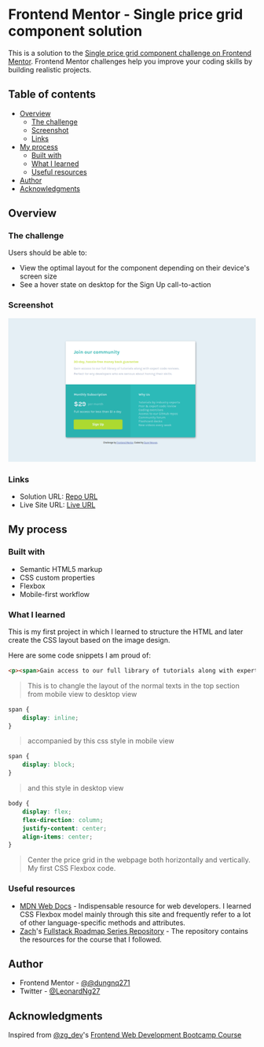 # Frontend Mentor - Single price grid component solution

This is a solution to the [Single price grid component challenge on Frontend Mentor](https://www.frontendmentor.io/challenges/single-price-grid-component-5ce41129d0ff452fec5abbbc). Frontend Mentor challenges help you improve your coding skills by building realistic projects. 

## Table of contents

- [Overview](#overview)
  - [The challenge](#the-challenge)
  - [Screenshot](#screenshot)
  - [Links](#links)
- [My process](#my-process)
  - [Built with](#built-with)
  - [What I learned](#what-i-learned)
  - [Useful resources](#useful-resources)
- [Author](#author)
- [Acknowledgments](#acknowledgments)

## Overview

### The challenge

Users should be able to:

- View the optimal layout for the component depending on their device's screen size
- See a hover state on desktop for the Sign Up call-to-action

### Screenshot

![](./images/project_screenshot.png)

### Links

- Solution URL: [Repo URL](https://github.com/dungnq271/pricing-card-frontend-mentor-challenge/tree/gh-pages)
- Live Site URL: [Live URL](https://dungnq271.github.io/pricing-card-frontend-mentor-challenge/)

## My process

### Built with

- Semantic HTML5 markup
- CSS custom properties
- Flexbox
- Mobile-first workflow

### What I learned

This is my first project in which I learned to structure the HTML and later create the CSS layout based on the image design.

Here are some code snippets I am proud of:

```html
<p><span>Gain access to our full library of tutorials along with expert code reviews.</span> <span>Perfect for any developers who are serious about honing their skills.</span></p>	
```
> This is to changle the layout of the normal texts in the top section from mobile view to desktop view

```CSS
span {
    display: inline;
}
```
> accompanied by this css style in mobile view

```CSS
span {
	display: block;
}
```
> and this style in desktop view
```css
body {
    display: flex;
    flex-direction: column;
    justify-content: center;
    align-items: center;
}
```
> Center the price grid in the webpage both horizontally and vertically. My first CSS Flexbox code.

### Useful resources

- [MDN Web Docs](https://developer.mozilla.org/en-US/) - Indispensable resource for web developers. I learned CSS Flexbox model mainly through this site and frequently refer to a lot of other language-specific methods and attributes.
- [Zach](https://github.com/zachgoll)'s [Fullstack Roadmap Series Repository](https://github.com/zachgoll/fullstack-roadmap-series/blob/main/free-code-camp.md) - The repository contains the resources for the course that I followed.

## Author

- Frontend Mentor - [@@dungnq271](https://www.frontendmentor.io/profile/dungnq271)
- Twitter - [@LeonardNg27](https://www.frontendmentor.io/profile/dungnq271)

## Acknowledgments

Inspired from [@zg_dev](https://x.com/zg_dev)'s [Frontend Web Development Bootcamp Course](https://www.youtube.com/watch?v=zJSY8tbf_ys)

